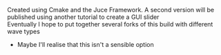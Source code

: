 Created using Cmake and the Juce Framework. 
A second version will be published using another tutorial to create a GUI slider  
Eventually I hope to put together several forks of this build with different wave types
- Maybe I'll realise that this isn't a sensible option

